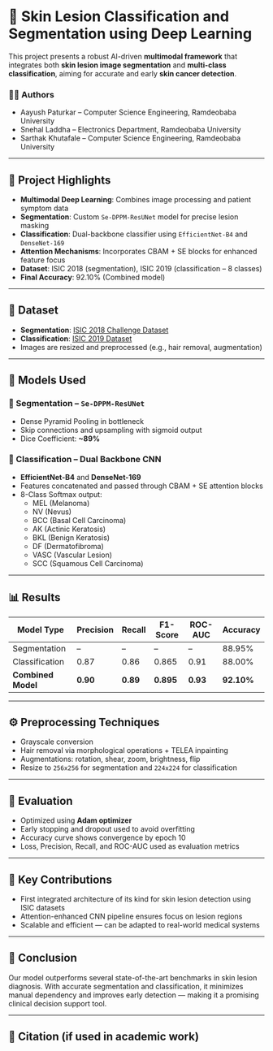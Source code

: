# 🔬 Skin Lesion Classification and Segmentation using Deep Learning

This project presents a robust AI-driven **multimodal framework** that integrates both **skin lesion image segmentation** and **multi-class classification**, aiming for accurate and early **skin cancer detection**.

### 👨‍💻 Authors
- Aayush Paturkar – Computer Science Engineering, Ramdeobaba University  
- Snehal Laddha – Electronics Department, Ramdeobaba University  
- Sarthak Khutafale – Computer Science Engineering, Ramdeobaba University  

---

## 📌 Project Highlights

- **Multimodal Deep Learning**: Combines image processing and patient symptom data
- **Segmentation**: Custom `Se-DPPM-ResUNet` model for precise lesion masking
- **Classification**: Dual-backbone classifier using `EfficientNet-B4` and `DenseNet-169`
- **Attention Mechanisms**: Incorporates CBAM + SE blocks for enhanced feature focus
- **Dataset**: ISIC 2018 (segmentation), ISIC 2019 (classification – 8 classes)
- **Final Accuracy**: 92.10% (Combined model)

---

## 📂 Dataset

- **Segmentation**: [ISIC 2018 Challenge Dataset](https://challenge2018.isic-archive.com/)
- **Classification**: [ISIC 2019 Dataset](https://challenge2019.isic-archive.com/)
- Images are resized and preprocessed (e.g., hair removal, augmentation)

---

## 🧠 Models Used

### 🔹 Segmentation – `Se-DPPM-ResUNet`
- Dense Pyramid Pooling in bottleneck
- Skip connections and upsampling with sigmoid output
- Dice Coefficient: **~89%**

### 🔹 Classification – Dual Backbone CNN
- **EfficientNet-B4** and **DenseNet-169**
- Features concatenated and passed through CBAM + SE attention blocks
- 8-Class Softmax output:
  - MEL (Melanoma)
  - NV (Nevus)
  - BCC (Basal Cell Carcinoma)
  - AK (Actinic Keratosis)
  - BKL (Benign Keratosis)
  - DF (Dermatofibroma)
  - VASC (Vascular Lesion)
  - SCC (Squamous Cell Carcinoma)

---

## 📊 Results

| Model Type       | Precision | Recall | F1-Score | ROC-AUC | Accuracy |
|------------------|-----------|--------|----------|---------|----------|
| Segmentation     | –         | –      | –        | –       | 88.95%   |
| Classification   | 0.87      | 0.86   | 0.865    | 0.91    | 88.00%   |
| **Combined Model** | **0.90**  | **0.89** | **0.895** | **0.93** | **92.10%** |

---

## ⚙️ Preprocessing Techniques

- Grayscale conversion
- Hair removal via morphological operations + TELEA inpainting
- Augmentations: rotation, shear, zoom, brightness, flip
- Resize to `256x256` for segmentation and `224x224` for classification

---

## 🧪 Evaluation

- Optimized using **Adam optimizer**
- Early stopping and dropout used to avoid overfitting
- Accuracy curve shows convergence by epoch 10
- Loss, Precision, Recall, and ROC-AUC used as evaluation metrics

---

## 📌 Key Contributions

- First integrated architecture of its kind for skin lesion detection using ISIC datasets
- Attention-enhanced CNN pipeline ensures focus on lesion regions
- Scalable and efficient — can be adapted to real-world medical systems

---

## 🏁 Conclusion

Our model outperforms several state-of-the-art benchmarks in skin lesion diagnosis. With accurate segmentation and classification, it minimizes manual dependency and improves early detection — making it a promising clinical decision support tool.

---

## 📜 Citation (if used in academic work)

